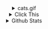 <!-- details 1 -->
<details>
  <summary align="center"> cats.gif </summary>

  
  <h3 align="center">
  Cats are cute.<br/>
<center><img src="https://media.giphy.com/media/LmNwrBhejkK9EFP504/giphy.gif" width="400" height="400"><img src="https://media.giphy.com/media/3oKIPnAiaMCws8nOsE/giphy.gif" width="400" height="400"></center>

  <h3 align="center"><img src="https://media.giphy.com/media/hvRJCLFzcasrR4ia7z/giphy.gif" width="25px" align="center"></h3>
</details>

  
<!-- details 2 -->
<details>
<summary align="center"> Click This </summary>

<h3 align="center"> 👋 Hi there </h3>
    <p align="center">
      I'm Sungsoo Park 🌱 | Have a Nice Day ✨
    </p>

<h3 align="center">📚 Studying 📚</h3>
    <p align="center">
      <img src="https://img.shields.io/badge/Swift-FA7343?style=flat&logo=swift&logoColor=white"/>
      <img src="https://img.shields.io/badge/React_Native-20232A?style=flat&logo=react&logoColor=61DAFB"/>
    </p>

<h3 align="center">📝 Website & contact me 📝</h3>
    <p align="center"> 
        <a href="https://velog.io/@everytime79"><img src="http://img.shields.io/badge/-Velog-20c997?style=flat&logo=vimeo&logoColor=white&link=https://velog.io/@everytime79"/></a>&nbsp
        <a href="https://soosdev.tistory.com/"><img src="http://img.shields.io/badge/-Tistory-FFBB00?style=flat&logo=Thumbtack&logoColor=white&link=https://soosdev.tistory.com/"/></a>&nbsp
        <a href="https://www.instagram.com/myname_soo/"><img src="https://img.shields.io/badge/Instagram-E4405F?style=flat&logo=instagram&logoColor=white&link://www.instagram.com/myname_soo/"/></a>
    </p>

</p>
</details> 
 
 
<!-- details 3 -->
<details>
<summary align="center"> Github Stats </summary>

<table><tr><td valign="top" width="50%">
<img src="https://github-readme-stats.vercel.app/api?username=everytime79&show_icons=true&count_private=true&hide_border=true" align="left" style="width: 100%" />
</td><td valign="top" width="50%">
<img src="https://github-readme-stats.vercel.app/api/top-langs/?username=everytime79&hide_border=true&layout=compact" align="right" style="width: 100%" />
</td></tr></table> 
